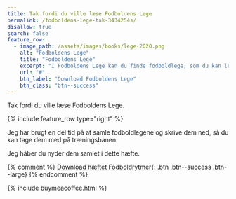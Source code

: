 ```yaml
---
title: Tak fordi du ville læse Fodboldens Lege
permalink: /fodboldens-lege-tak-3434254s/
disallow: true
search: false
feature_row:
  - image_path: /assets/images/books/lege-2020.png
    alt: "Fodboldens Lege"
    title: "Fodboldens Lege"
    excerpt: "I Fodboldens Lege kan du finde fodboldlege, som du kan lege alene eller sammen med vennerne."
    url: "#"
    btn_label: "Download Fodboldens Lege"
    btn_class: "btn--success"
---
```


Tak fordi du ville læse Fodboldens Lege.

{% include feature_row type="right" %}

Jeg har brugt en del tid på at samle fodboldlegene og skrive dem ned, så du kan tage dem med på træningsbanen. 

Jeg håber du nyder dem samlet i dette hæfte.

{% comment %}
[Download hæftet Fodboldrytmer](/assets/pdf/paid/fodboldrytmer-2005.pdf){: .btn .btn--success .btn--large}
{% endcomment %}

{% include buymeacoffee.html %}
